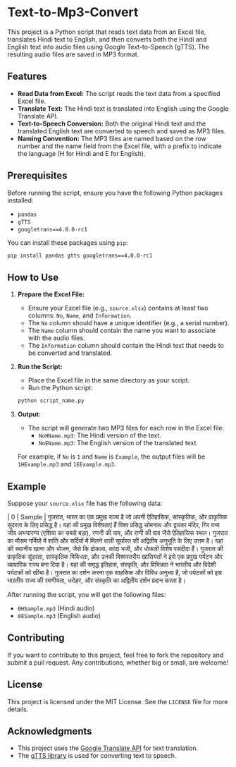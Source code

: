 # Text-to-Mp3-Convert

This project is a Python script that reads text data from an Excel file, translates Hindi text to English, and then converts both the Hindi and English text into audio files using Google Text-to-Speech (gTTS). The resulting audio files are saved in MP3 format.

## Features

- **Read Data from Excel:** The script reads the text data from a specified Excel file.
- **Translate Text:** The Hindi text is translated into English using the Google Translate API.
- **Text-to-Speech Conversion:** Both the original Hindi text and the translated English text are converted to speech and saved as MP3 files.
- **Naming Convention:** The MP3 files are named based on the row number and the name field from the Excel file, with a prefix to indicate the language (H for Hindi and E for English).

## Prerequisites

Before running the script, ensure you have the following Python packages installed:

- `pandas`
- `gTTS`
- `googletrans==4.0.0-rc1`

You can install these packages using `pip`:

```bash
pip install pandas gtts googletrans==4.0.0-rc1
```

## How to Use

1. **Prepare the Excel File:**
   - Ensure your Excel file (e.g., `source.xlsx`) contains at least two columns: `No`, `Name`, and `Information`.
   - The `No` column should have a unique identifier (e.g., a serial number).
   - The `Name` column should contain the name you want to associate with the audio files.
   - The `Information` column should contain the Hindi text that needs to be converted and translated.

2. **Run the Script:**
   - Place the Excel file in the same directory as your script.
   - Run the Python script:

   ```bash
   python script_name.py
   ```

3. **Output:**
   - The script will generate two MP3 files for each row in the Excel file:
     - `NoHName.mp3`: The Hindi version of the text.
     - `NoEName.mp3`: The English version of the translated text.

   For example, if `No` is `1` and `Name` is `Example`, the output files will be `1HExample.mp3` and `1EExample.mp3`.

## Example

Suppose your `source.xlsx` file has the following data:

| 0  | Sample | गुजरात, भारत का एक प्रमुख राज्य है जो अपनी ऐतिहासिक, सांस्कृतिक, और प्राकृतिक सुंदरता के लिए प्रसिद्ध है। यहां की प्रमुख विशेषताएं हैं विश्व प्रसिद्ध सोमनाथ और द्वारका मंदिर, गिर वन्य जीव अभयारण्य (एशिया का सबसे बड़ा), रणनी की वाव, और राणी की वाव जैसे ऐतिहासिक स्थल। गुजरात का मौसम गर्मियों में शांति और सर्दियों में मिलने वाली सूर्यास्त की अद्वितीय अनुभूति के लिए उत्तम है। यहां की स्थानीय खाना और भोजन, जैसे कि ढोकला, कांदा भजी, और धोकली विशेष पसंदीदा हैं। गुजरात की प्राकृतिक सुंदरता, सांस्कृतिक विविधता, और उनकी विश्वस्तरीय खासियतों ने इसे एक प्रमुख पर्यटन और व्यापारिक राज्य बना दिया है। यहां की समृद्ध इतिहास, संस्कृति, और विभिन्नता ने भारतीय और विदेशी पर्यटकों को खींचा है। गुजरात का दर्शन करना एक साहसिक और विविध अनुभव है, जो पर्यटकों को इस भारतीय राज्य की रमणीयता, धरोहर, और संस्कृति का अद्वितीय दर्शन प्रदान करता है।

After running the script, you will get the following files:

- `0HSample.mp3` (Hindi audio)
- `0ESample.mp3` (English audio)

## Contributing

If you want to contribute to this project, feel free to fork the repository and submit a pull request. Any contributions, whether big or small, are welcome!

## License

This project is licensed under the MIT License. See the `LICENSE` file for more details.

## Acknowledgments

- This project uses the [Google Translate API](https://pypi.org/project/googletrans/) for text translation.
- The [gTTS library](https://pypi.org/project/gTTS/) is used for converting text to speech.
